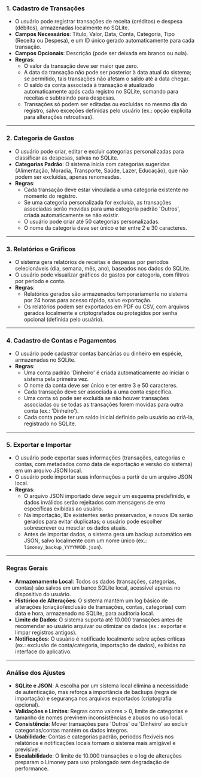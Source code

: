 ### 1. Cadastro de Transações
- O usuário pode registrar transações de receita (créditos) e despesa (débitos), armazenadas localmente no SQLite.
- **Campos Necessários**: Título, Valor, Data, Conta, Categoria, Tipo (Receita ou Despesa), e um ID único gerado automaticamente para cada transação.
- **Campos Opcionais**: Descrição (pode ser deixada em branco ou nula).
- **Regras**:
  - O valor da transação deve ser maior que zero.
  - A data da transação não pode ser posterior à data atual do sistema; se permitido, tais transações não afetam o saldo até a data chegar.
  - O saldo da conta associada à transação é atualizado automaticamente após cada registro no SQLite, somando para receitas e subtraindo para despesas.
  - Transações só podem ser editadas ou excluídas no mesmo dia do registro, salvo exceções definidas pelo usuário (ex.: opção explícita para alterações retroativas).

---

### 2. Categoria de Gastos
- O usuário pode criar, editar e excluir categorias personalizadas para classificar as despesas, salvas no SQLite.
- **Categorias Padrão**: O sistema inicia com categorias sugeridas (Alimentação, Moradia, Transporte, Saúde, Lazer, Educação), que não podem ser excluídas, apenas renomeadas.
- **Regras**:
  - Cada transação deve estar vinculada a uma categoria existente no momento do registro.
  - Se uma categoria personalizada for excluída, as transações associadas serão movidas para uma categoria padrão 'Outros', criada automaticamente se não existir.
  - O usuário pode criar até 50 categorias personalizadas.
  - O nome da categoria deve ser único e ter entre 2 e 30 caracteres.

---

### 3. Relatórios e Gráficos
- O sistema gera relatórios de receitas e despesas por períodos selecionáveis (dia, semana, mês, ano), baseados nos dados do SQLite.
- O usuário pode visualizar gráficos de gastos por categoria, com filtros por período e conta.
- **Regras**:
  - Relatórios gerados são armazenados temporariamente no sistema por 24 horas para acesso rápido, salvo exportação.
  - Os relatórios podem ser exportados em PDF ou CSV, com arquivos gerados localmente e criptografados ou protegidos por senha opcional (definida pelo usuário).

---

### 4. Cadastro de Contas e Pagamentos
- O usuário pode cadastrar contas bancárias ou dinheiro em espécie, armazenadas no SQLite.
- **Regras**:
  - Uma conta padrão 'Dinheiro' é criada automaticamente ao iniciar o sistema pela primeira vez.
  - O nome da conta deve ser único e ter entre 3 e 50 caracteres.
  - Cada transação deve ser associada a uma conta específica.
  - Uma conta só pode ser excluída se não houver transações associadas ou se todas as transações forem movidas para outra conta (ex.: 'Dinheiro').
  - Cada conta pode ter um saldo inicial definido pelo usuário ao criá-la, registrado no SQLite.

---

### 5. Exportar e Importar
- O usuário pode exportar suas informações (transações, categorias e contas, com metadados como data de exportação e versão do sistema) em um arquivo JSON local.
- O usuário pode importar suas informações a partir de um arquivo JSON local.
- **Regras**:
  - O arquivo JSON importado deve seguir um esquema predefinido, e dados inválidos serão rejeitados com mensagens de erro específicas exibidas ao usuário.
  - Na importação, IDs existentes serão preservados, e novos IDs serão gerados para evitar duplicatas; o usuário pode escolher sobrescrever ou mesclar os dados atuais.
  - Antes de importar dados, o sistema gera um backup automático em JSON, salvo localmente com um nome único (ex.: `limoney_backup_YYYYMMDD.json`).

---

### Regras Gerais
- **Armazenamento Local**: Todos os dados (transações, categorias, contas) são salvos em um banco SQLite local, acessível apenas no dispositivo do usuário.
- **Histórico de Alterações**: O sistema mantém um log básico de alterações (criação/exclusão de transações, contas, categorias) com data e hora, armazenado no SQLite, para auditoria local.
- **Limite de Dados**: O sistema suporta até 10.000 transações antes de recomendar ao usuário arquivar ou otimizar os dados (ex.: exportar e limpar registros antigos).
- **Notificações**: O usuário é notificado localmente sobre ações críticas (ex.: exclusão de conta/categoria, importação de dados), exibidas na interface do aplicativo.

---

### Análise dos Ajustes
- **SQLite e JSON**: A escolha por um sistema local elimina a necessidade de autenticação, mas reforça a importância de backups (regra de importação) e segurança nos arquivos exportados (criptografia opcional).
- **Validações e Limites**: Regras como valores > 0, limite de categorias e tamanho de nomes previnem inconsistências e abusos no uso local.
- **Consistência**: Mover transações para 'Outros' ou 'Dinheiro' ao excluir categorias/contas mantém os dados íntegros.
- **Usabilidade**: Contas e categorias padrão, períodos flexíveis nos relatórios e notificações locais tornam o sistema mais amigável e previsível.
- **Escalabilidade**: O limite de 10.000 transações e o log de alterações preparam o Limoney para uso prolongado sem degradação de performance.